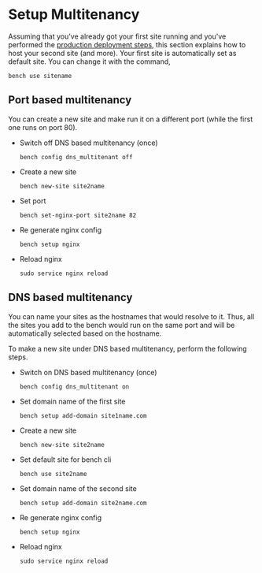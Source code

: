 <!-- add-breadcrumbs -->
# Setup Multitenancy

Assuming that you've already got your first site running and you've performed
the [production deployment steps](setup-production.html), this section explains how to host your second
site (and more). Your first site is automatically set as default site. You can
change it with the command,

	bench use sitename




Port based multitenancy
-----------------------

You can create a new site and make run it on a different port (while the first
one runs on port 80).

* Switch off DNS based multitenancy (once)

	`bench config dns_multitenant off`

* Create a new site

	`bench new-site site2name`

* Set port

	`bench set-nginx-port site2name 82`

* Re generate nginx config

	`bench setup nginx`

* Reload nginx

	`sudo service nginx reload`


DNS based multitenancy
----------------------

You can name your sites as the hostnames that would resolve to it. Thus, all the sites you add to the bench would run on the same port and will be automatically selected based on the hostname.

To make a new site under DNS based multitenancy, perform the following steps.

* Switch on DNS based multitenancy (once)

	`bench config dns_multitenant on`

* Set domain name of the first site

	`bench setup add-domain site1name.com`	

* Create a new site

	`bench new-site site2name`
	
* Set default site for bench cli

	`bench use site2name`
	
* Set domain name of the second site

	`bench setup add-domain site2name.com`	

* Re generate nginx config

	`bench setup nginx`

* Reload nginx

	`sudo service nginx reload`

